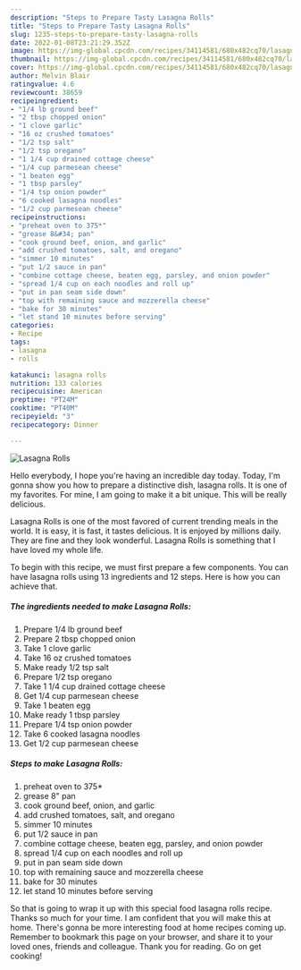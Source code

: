 ```yaml
---
description: "Steps to Prepare Tasty Lasagna Rolls"
title: "Steps to Prepare Tasty Lasagna Rolls"
slug: 1235-steps-to-prepare-tasty-lasagna-rolls
date: 2022-01-08T23:21:29.352Z
image: https://img-global.cpcdn.com/recipes/34114581/680x482cq70/lasagna-rolls-recipe-main-photo.jpg
thumbnail: https://img-global.cpcdn.com/recipes/34114581/680x482cq70/lasagna-rolls-recipe-main-photo.jpg
cover: https://img-global.cpcdn.com/recipes/34114581/680x482cq70/lasagna-rolls-recipe-main-photo.jpg
author: Melvin Blair
ratingvalue: 4.6
reviewcount: 38659
recipeingredient:
- "1/4 lb ground beef"
- "2 tbsp chopped onion"
- "1 clove garlic"
- "16 oz crushed tomatoes"
- "1/2 tsp salt"
- "1/2 tsp oregano"
- "1 1/4 cup drained cottage cheese"
- "1/4 cup parmesean cheese"
- "1 beaten egg"
- "1 tbsp parsley"
- "1/4 tsp onion powder"
- "6 cooked lasagna noodles"
- "1/2 cup parmesean cheese"
recipeinstructions:
- "preheat oven to 375*"
- "grease 8&#34; pan"
- "cook ground beef, onion, and garlic"
- "add crushed tomatoes, salt, and oregano"
- "simmer 10 minutes"
- "put 1/2 sauce in pan"
- "combine cottage cheese, beaten egg, parsley, and onion powder"
- "spread 1/4 cup on each noodles and roll up"
- "put in pan seam side down"
- "top with remaining sauce and mozzerella cheese"
- "bake for 30 minutes"
- "let stand 10 minutes before serving"
categories:
- Recipe
tags:
- lasagna
- rolls

katakunci: lasagna rolls 
nutrition: 133 calories
recipecuisine: American
preptime: "PT24M"
cooktime: "PT40M"
recipeyield: "3"
recipecategory: Dinner

---
```



![Lasagna Rolls](https://img-global.cpcdn.com/recipes/34114581/680x482cq70/lasagna-rolls-recipe-main-photo.jpg)

Hello everybody, I hope you're having an incredible day today. Today, I'm gonna show you how to prepare a distinctive dish, lasagna rolls. It is one of my favorites. For mine, I am going to make it a bit unique. This will be really delicious.



Lasagna Rolls is one of the most favored of current trending meals in the world. It is easy, it is fast, it tastes delicious. It is enjoyed by millions daily. They are fine and they look wonderful. Lasagna Rolls is something that I have loved my whole life.


To begin with this recipe, we must first prepare a few components. You can have lasagna rolls using 13 ingredients and 12 steps. Here is how you can achieve that.

<!--inarticleads1-->

##### The ingredients needed to make Lasagna Rolls:

1. Prepare 1/4 lb ground beef
1. Prepare 2 tbsp chopped onion
1. Take 1 clove garlic
1. Take 16 oz crushed tomatoes
1. Make ready 1/2 tsp salt
1. Prepare 1/2 tsp oregano
1. Take 1 1/4 cup drained cottage cheese
1. Get 1/4 cup parmesean cheese
1. Take 1 beaten egg
1. Make ready 1 tbsp parsley
1. Prepare 1/4 tsp onion powder
1. Take 6 cooked lasagna noodles
1. Get 1/2 cup parmesean cheese




<!--inarticleads2-->

##### Steps to make Lasagna Rolls:

1. preheat oven to 375*
1. grease 8&#34; pan
1. cook ground beef, onion, and garlic
1. add crushed tomatoes, salt, and oregano
1. simmer 10 minutes
1. put 1/2 sauce in pan
1. combine cottage cheese, beaten egg, parsley, and onion powder
1. spread 1/4 cup on each noodles and roll up
1. put in pan seam side down
1. top with remaining sauce and mozzerella cheese
1. bake for 30 minutes
1. let stand 10 minutes before serving




So that is going to wrap it up with this special food lasagna rolls recipe. Thanks so much for your time. I am confident that you will make this at home. There's gonna be more interesting food at home recipes coming up. Remember to bookmark this page on your browser, and share it to your loved ones, friends and colleague. Thank you for reading. Go on get cooking!
